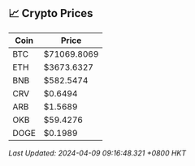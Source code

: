 ## 📈 Crypto Prices

| Coin | Price |
| ---- | ----- |
| BTC | $71069.8069 |
| ETH | $3673.6327 |
| BNB | $582.5474 |
| CRV | $0.6494 |
| ARB | $1.5689 |
| OKB | $59.4276 |
| DOGE | $0.1989 |

_Last Updated: 2024-04-09 09:16:48.321 +0800 HKT_